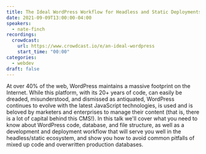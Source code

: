 ```yaml
---
title: The Ideal WordPress Workflow for Headless and Static Deployments
date: 2021-09-09T13:00:00-04:00
speakers:
  - nate-finch
recordings:
  crowdcast:
    url: https://www.crowdcast.io/e/an-ideal-wordpress
    start_time: "00:00"
categories:
  - webdev
draft: false
---
```


At over 40% of the web, WordPress maintains a massive footprint on the Internet. While this platform, with its 20+ years of code, can easily be dreaded, misunderstood, and dismissed as antiquated, WordPress continues to evolve with the latest JavaScript technologies, is used  and is beloved by marketers and enterprises to manage their content (that is, there is a lot of capital behind this CMS!). In this talk we'll cover what you need to know about WordPress code, database, and file structure, as well as a development and deployment workflow that will serve you well in the headless/static ecosystem, and show you how to avoid common pitfalls of mixed up code and overwritten production databases.
